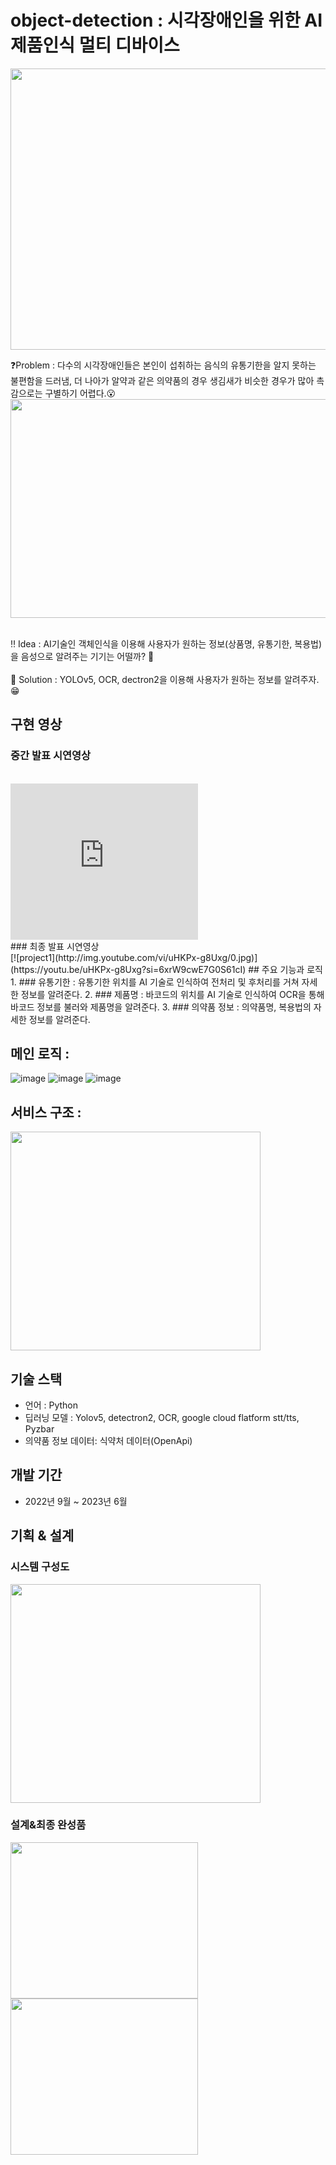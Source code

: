# object-detection : 시각장애인을 위한 AI 제품인식 멀티 디바이스
<img src="https://github.com/hyobin0726/object_detection/assets/140376727/8ee7e75f-bc12-4b2e-8010-649361507d2b" width="800" height="450"/>


❓Problem : 다수의 시각장애인들은 본인이 섭취하는 음식의 유통기한을 알지 못하는 불편함을 드러냄, 더 나아가 알약과 같은 의약품의 경우 생김새가 비슷한 경우가 많아 촉감으로는 구별하기 어렵다.😮<br/>
<img src="https://github.com/hyobin0726/object_detection/assets/140376727/26a36441-28ec-4f54-9bc5-a8638bd9b30b" width="600" height="350"/>

<br/>
‼ Idea : AI기술인 객체인식을 이용해 사용자가 원하는 정보(상품명, 유통기한, 복용법)을 음성으로 알려주는 기기는 어떨까? 🤔<br/>
<br/>
💯 Solution : YOLOv5, OCR, dectron2을 이용해 사용자가 원하는 정보를 알려주자.😁<br/>

## 구현 영상
### 중간 발표 시연영상
<br/>
<iframe width="300" height="250" src="https://www.youtube.com/watch?v=v_KV7fvceWY&t=4s" frameborder="0" allow="accelerometer; autoplay; encrypted-media; gyroscope; picture-in-picture" allowfullscreen></iframe>
<br/>
### 최종 발표 시연영상
<br/>
[![project1](http://img.youtube.com/vi/uHKPx-g8Uxg/0.jpg)](https://youtu.be/uHKPx-g8Uxg?si=6xrW9cwE7G0S61cI)
## 주요 기능과 로직
1. ### 유통기한
   : 유통기한 위치를 AI 기술로 인식하여 전처리 및 후처리를 거쳐 자세한 정보를 알려준다. 
2. ### 제품명
   : 바코드의 위치를 AI 기술로 인식하여 OCR을 통해 바코드 정보를 불러와 제품명을 알려준다.
3. ### 의약품 정보
   : 의약품명, 복용법의 자세한 정보를 알려준다.

## 메인 로직 :
![image](https://github.com/hyobin0726/object_detection/assets/140376727/9014f363-ed69-47cc-9ca3-7b8921632c97)
![image](https://github.com/hyobin0726/object_detection/assets/140376727/089c12d1-c42f-424a-b809-27076b5e3d25)
![image](https://github.com/hyobin0726/object_detection/assets/140376727/e25679b7-f839-4b48-86f2-778985a6eca3)

## 서비스 구조 :
<img src="https://github.com/hyobin0726/object_detection/assets/140376727/68cb2168-1b9d-45a9-abfa-33c13de3dc06" width="400" height="350"/>

## 기술 스택
* 언어 : Python
* 딥러닝 모델 : Yolov5, detectron2, OCR, google cloud flatform stt/tts, Pyzbar
* 의약품 정보 데이터: 식약처 데이터(OpenApi)
  
## 개발 기간
* 2022년 9월 ~ 2023년 6월 <br/>

## 기획 & 설계
### 시스템 구성도
<img src="https://github.com/hyobin0726/object_detection/assets/140376727/1ed2609a-6503-4263-8a97-62cd07acf88a" width="400" height="350"/><br/>
### 설계&최종 완성품
<img src="https://github.com/hyobin0726/object_detection/assets/140376727/24f069e4-4fee-49b3-9c1a-98933dba6eb6" width="300" height="250"/> <img src="https://github.com/hyobin0726/object_detection/assets/140376727/48ae92aa-83e2-4726-ae46-db6d89deedbf" width="300" height="250"/>


